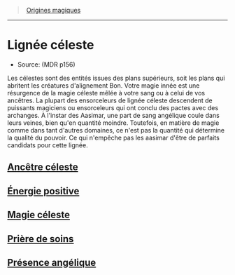 ﻿---
!ClassItem
Name: Lignée céleste
Source: (MDR p156)
Id: sorcerer_celestial_hd.md#lignée-céleste
RootId: sorcerer_celestial_hd.md
ParentLink: sorcerer_hd.md#origines-magiques
ParentName: Origines magiques
NameLevel: 1
---
>  [Origines magiques](hd_sorcerer_origines_magiques.md)

---


# Lignée céleste

- Source: (MDR p156)

Les célestes sont des entités issues des plans supérieurs, soit les plans qui abritent les créatures d'alignement Bon. Votre magie innée est une résurgence de la magie céleste mêlée à votre sang ou à celui de vos ancêtres. La plupart des ensorceleurs de lignée céleste descendent de puissants magiciens ou ensorceleurs qui ont conclu des pactes avec des archanges. À l'instar des Aasimar, une part de sang angélique coule dans leurs veines, bien qu'en quantité moindre. Toutefois, en matière de magie comme dans tant d'autres domaines, ce n'est pas la quantité qui détermine la qualité du pouvoir. Ce qui n'empêche pas les aasimar d'être de parfaits candidats pour cette lignée.



## [Ancêtre céleste](hd_sorcerer_celestial_ancetre_celeste.md)



## [Énergie positive](hd_sorcerer_celestial_energie_positive.md)



## [Magie céleste](hd_sorcerer_celestial_magie_celeste.md)



## [Prière de soins](hd_sorcerer_celestial_priere_de_soins.md)



## [Présence angélique](hd_sorcerer_celestial_presence_angelique.md)

